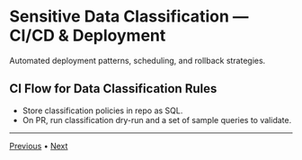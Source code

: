 # Sensitive Data Classification — CI/CD & Deployment

Automated deployment patterns, scheduling, and rollback strategies.


## CI Flow for Data Classification Rules
- Store classification policies in repo as SQL.
- On PR, run classification dry-run and a set of sample queries to validate.

---

[Previous](./5-testing-and-validation.md) • [Next](./7-performance-and-best-practices.md)
